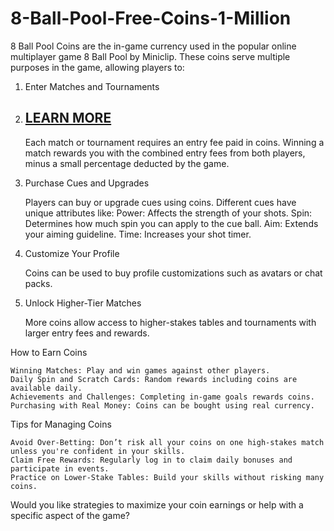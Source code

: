 # 8-Ball-Pool-Free-Coins-1-Million
8 Ball Pool Coins are the in-game currency used in the popular online multiplayer game 8 Ball Pool by Miniclip. These coins serve multiple purposes in the game, allowing players to:
1. Enter Matches and Tournaments

2. <h2><a href="https://allresources.xyz/8ball.html/">LEARN MORE</a></h2>


    Each match or tournament requires an entry fee paid in coins.
    Winning a match rewards you with the combined entry fees from both players, minus a small percentage deducted by the game.

3. Purchase Cues and Upgrades

    Players can buy or upgrade cues using coins. Different cues have unique attributes like:
        Power: Affects the strength of your shots.
        Spin: Determines how much spin you can apply to the cue ball.
        Aim: Extends your aiming guideline.
        Time: Increases your shot timer.

4. Customize Your Profile

    Coins can be used to buy profile customizations such as avatars or chat packs.

5. Unlock Higher-Tier Matches

    More coins allow access to higher-stakes tables and tournaments with larger entry fees and rewards.

How to Earn Coins

    Winning Matches: Play and win games against other players.
    Daily Spin and Scratch Cards: Random rewards including coins are available daily.
    Achievements and Challenges: Completing in-game goals rewards coins.
    Purchasing with Real Money: Coins can be bought using real currency.

Tips for Managing Coins

    Avoid Over-Betting: Don’t risk all your coins on one high-stakes match unless you're confident in your skills.
    Claim Free Rewards: Regularly log in to claim daily bonuses and participate in events.
    Practice on Lower-Stake Tables: Build your skills without risking many coins.

Would you like strategies to maximize your coin earnings or help with a specific aspect of the game?

